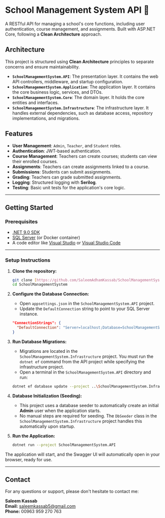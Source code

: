 # School Management System API 🏫

A RESTful API for managing a school's core functions, including user authentication, course management, and assignments. Built with ASP.NET Core, following a **Clean Architecture** approach.

## Architecture

This project is structured using **Clean Architecture** principles to separate concerns and ensure maintainability.

* **`SchoolManagementSystem.API`**: The presentation layer. It contains the web API controllers, middleware, and startup configuration.
* **`SchoolManagementSystem.Application`**: The application layer. It contains the core business logic, services, and DTOs.
* **`SchoolManagementSystem.Core`**: The domain layer. It holds the core entities and interfaces.
* **`SchoolManagementSystem.Infrastructure`**: The infrastructure layer. It handles external dependencies, such as database access, repository implementations, and migrations.

## Features

* **User Management**: `Admin`, `Teacher`, and `Student` roles.
* **Authentication**: JWT-based authentication.
* **Course Management**: Teachers can create courses; students can view their enrolled courses.
* **Assignments**: Teachers can create assignments linked to a course.
* **Submissions**: Students can submit assignments.
* **Grading**: Teachers can grade submitted assignments.
* **Logging**: Structured logging with **Serilog**.
* **Testing**: Basic unit tests for the application's core logic.

---

## Getting Started

### Prerequisites

* [.NET 9.0 SDK](https://dotnet.microsoft.com/download/dotnet/9.0)
* [SQL Server](https://www.microsoft.com/sql-server/sql-server-downloads) (or Docker container)
* A code editor like [Visual Studio](https://visualstudio.microsoft.com/vs/) or [Visual Studio Code](https://code.visualstudio.com/)

---

### Setup Instructions

1.  **Clone the repository:**

    ```bash
    git clone [https://github.com/SaleemAdhamKassab/SchoolManagementSystem.git](https://github.com/SaleemAdhamKassab/SchoolManagementSystem.git)
    cd SchoolManagementSystem
    ```

2.  **Configure the Database Connection:**
    * Open `appsettings.json` in the `SchoolManagementSystem.API` project.
    * Update the `DefaultConnection` string to point to your SQL Server instance.<br>


    ```json
    "ConnectionStrings": {
      "DefaultConnection": "Server=localhost;Database=SchoolManagementSystemDb;Trusted_Connection=True;TrustServerCertificate=True"
    }
    ```

3.  **Run Database Migrations:**
    * Migrations are located in the `SchoolManagementSystem.Infrastructure` project. You must run the `dotnet ef` command from the API project while specifying the infrastructure project.
    * Open a terminal in the `SchoolManagementSystem.API` directory and run:

    ```bash
    dotnet ef database update --project ..\SchoolManagementSystem.Infrastructure
    ```

4.  **Database Initialization (Seeding):**
    * This project uses a database seeder to automatically create an initial **Admin** user when the application starts.
    * No manual steps are required for seeding. The `DbSeeder` class in the `SchoolManagementSystem.Infrastructure` project handles this automatically upon startup.

5.  **Run the Application:**

    ```bash
    dotnet run --project SchoolManagementSystem.API
    ```

The application will start, and the Swagger UI will automatically open in your browser, ready for use.

---

## Contact

For any questions or support, please don't hesitate to contact me:<br>

**Saleem Kassab** <br>
**Email:** saleemkassab5@gmail.com<br>
**Phone:** 00963 959 270 763
<br>
